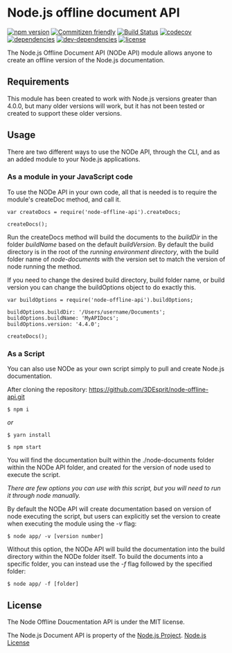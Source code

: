 # Node.js offline document API

[![npm version](https://badge.fury.io/js/node-offline-api.svg?style=flat-square)](https://badge.fury.io/js/node-offline-api)
[![Commitizen friendly](https://img.shields.io/badge/commitizen-friendly-brightgreen.svg?style=flat-square)](http://commitizen.github.io/cz-cli/)
[![Build Status](https://travis-ci.org/3DEsprit/node-offline-api.svg?branch=master)](https://travis-ci.org/3DEsprit/node-offline-api)
[![codecov](https://codecov.io/gh/3DEsprit/node-offline-api/branch/master/graph/badge.svg?style=flat-square)](https://codecov.io/gh/3DEsprit/node-offline-api)
[![dependencies](https://img.shields.io/david/expressjs/express.svg?style=flat-square)](https://codecov.io/gh/3DEsprit/node-offline-api)
[![dev-dependencies](https://img.shields.io/david/dev/expressjs/express.svg?style=flat-square)](https://codecov.io/gh/3DEsprit/node-offline-api)
[![license](https://img.shields.io/github/license/mashape/apistatus.svg)]()

The Node.js Offline Document API (NODe API) module allows anyone to create an offline version of the Node.js documentation.

## Requirements

This module has been created to work with Node.js versions greater than 4.0.0, but many older versions will work, but it has not been tested or created to support these older versions.

## Usage

There are two different ways to use the NODe API, through the CLI, and as an added module to your Node.js applications.

### As a module in your JavaScript code

To use the NODe API in your own code, all that is needed is to require the module's createDoc method, and call it. 

```
var createDocs = require('node-offline-api').createDocs;

createDocs();
```

Run the createDocs method will build the documents to the _buildDir_ in the folder _buildName_ based on the default _buildVersion_. By default the build directory is in the root of the _running environment directory_, with the build folder name of _node-documents_ with the version set to match the version of node running the method. 

If you need to change the desired build directory, build folder name, or build version you can change the buildOptions object to do exactly this.

```
var buildOptions = require('node-offline-api').buildOptions;

buildOptions.buildDir: '/Users/username/Documents';
buildOptions.buildName: 'MyAPIDocs';
buildOptions.version: '4.4.0';

createDocs();
```

### As a Script

You can also use NODe as your own script simply to pull and create Node.js documentation. 

After cloning the repository: https://github.com/3DEsprit/node-offline-api.git

```
$ npm i 
```

_or_

```
$ yarn install
```

```
$ npm start
```


You will find the documentation built within the ./node-documents folder within the NODe API folder, and created for the version of node used to execute the script.

*There are few options you can use with this script, but you will need to run it through node manually.*


By default the NODe API will create documentation based on version of node executing the script, but users can explicitly set the version to create when executing the  module using the _-v_ flag:

```
$ node app/ -v [version number]
```


Without this option, the NODe API will build the documentation into the build directory within the NODe folder itself. To build the documents into a specific folder, you can instead use the _-f_ flag followed by the specified folder:

```
$ node app/ -f [folder]
```


## License

The Node Offline Doucmentation API is under the MIT license. 

The Node.js Document API is property of the [Node.js Project](https://github.com/nodejs/node). [Node.js License](https://github.com/nodejs/node/blob/master/LICENSE)